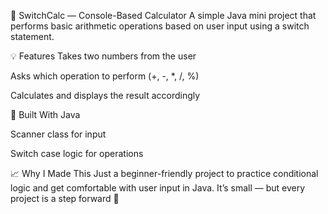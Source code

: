🧮 SwitchCalc — Console-Based Calculator
A simple Java mini project that performs basic arithmetic operations based on user input using a switch statement.

💡 Features
Takes two numbers from the user

Asks which operation to perform (+, -, *, /, %)

Calculates and displays the result accordingly

🔧 Built With
Java

Scanner class for input

Switch case logic for operations

📈 Why I Made This
Just a beginner-friendly project to practice conditional logic and get comfortable with user input in Java.
It’s small — but every project is a step forward 🚀
